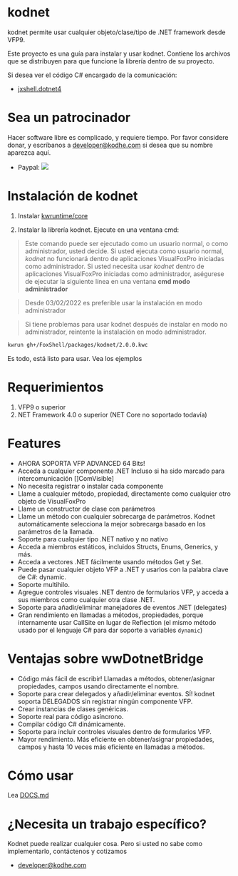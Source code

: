 # kodnet 

kodnet permite usar cualquier objeto/clase/tipo de .NET framework desde VFP9. 

Este proyecto es una guía para instalar y usar kodnet. Contiene los archivos que se distribuyen para que funcione la librería dentro de su proyecto. 

Si desea ver el código C# encargado de la comunicación:
 - [jxshell.dotnet4](https://github.com/kodhework/jxshell.dotnet4)



# Sea un patrocinador

Hacer software libre es complicado, y requiere tiempo. Por favor considere donar, y escríbanos a developer@kodhe.com si desea que su nombre aparezca aquí.

* Paypal: [![](https://www.paypalobjects.com/en_US/i/btn/btn_donateCC_LG.gif)](https://www.paypal.com/cgi-bin/webscr?cmd=_s-xclick&hosted_button_id=XTUTKMVWCVQCJ&source=url)



# Instalación de kodnet 

1. Instalar [kwruntime/core](https://github.com/kwruntime/core/blob/main/INSTALL.md)

2. Instalar la librería kodnet. Ejecute en una ventana cmd:

> Este comando puede ser ejecutado como un usuario normal, o como administrador, usted decide. Si usted ejecuta como usuario normal, *kodnet* no funcionará dentro de aplicaciones VisualFoxPro iniciadas como administrador. Si usted necesita usar *kodnet* dentro de aplicaciones VisualFoxPro iniciadas como administrador, aségurese de ejecutar la siguiente línea en una ventana **cmd modo administrador**

> Desde 03/02/2022 es preferible usar la instalación en modo administrador

> Si tiene problemas para usar kodnet después de instalar en modo no administrador, reintente la instalación en modo administrador.

```bash
kwrun gh+/FoxShell/packages/kodnet/2.0.0.kwc
```

Es todo, está listo para usar. Vea los ejemplos


# Requerimientos

1. VFP9 o superior 
2. NET Framework 4.0 o superior (NET Core no soportado todavía)


# Features

- AHORA SOPORTA VFP ADVANCED 64 Bits!
- Acceda a cualquier componente .NET Incluso si ha sido marcado para intercomunicación []ComVisible]
- No necesita registrar o instalar cada componente
- Llame a cualquier método, propiedad, directamente como cualquier otro objeto de VisualFoxPro
- Llame un constructor de clase con parámetros
- Llame un método con cualquier sobrecarga de parámetros. Kodnet automáticamente selecciona la mejor sobrecarga basado en los parámetros de la llamada.
- Soporte para cualquier tipo .NET nativo y no nativo
- Acceda a miembros estáticos, incluidos Structs, Enums, Generics, y más.
- Acceda a vectores .NET fácilmente usando métodos Get y Set.
- Puede pasar cualquier objeto VFP a .NET y usarlos con la palabra clave de C#: dynamic.
- Soporte multihilo.
- Agregue controles visuales .NET dentro de formularios VFP, y acceda a sus miembros como cualquier otra clase .NET.
- Soporte para añadir/eliminar manejadores de eventos .NET (delegates)
- Gran rendimiento en llamadas a métodos, propiedades, porque internamente usar CallSite en lugar de  Reflection (el mismo método usado por el lenguaje C# para dar soporte a variables ```dynamic```)


# Ventajas sobre wwDotnetBridge

- Código más fácil de escribir! Llamadas a métodos, obtener/asignar propiedades, campos usando directamente el nombre.
- Soporte para  crear delegados y  añadir/eliminar eventos. SÍ! kodnet soporta DELEGADOS sin registrar ningún componente VFP.
- Crear instancias de clases genéricas.
- Soporte real para código asíncrono.
- Compilar código C# dinámicamente.
- Soporte para incluir controles visuales dentro de formularios VFP.
- Mayor rendimiento. Más eficiente en obtener/asignar propiedades, campos y hasta 10 veces más eficiente en llamadas a métodos.



# Cómo usar

Lea [DOCS.md](./DOCS.md)



# ¿Necesita un trabajo específico?

Kodnet puede realizar cualquier cosa. Pero si usted no sabe como implementarlo, contáctenos y cotizamos

 - developer@kodhe.com
